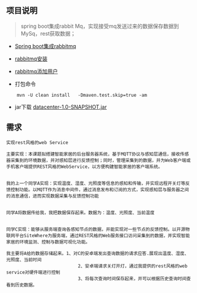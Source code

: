 ## 项目说明
> spring boot集成rabbit Mq，实现接受mq发送过来的数据保存数据到MySq，rest获取数据；

* [Spring boot集成rabbitmq](http://www.cnblogs.com/hlhdidi/p/6535677.html)
* [rabbitmq安装](http://www.myexception.cn/linux-unix/1820786.html)
* [rabbitmq添加用户](http://blog.csdn.net/zyz511919766/article/details/42292655)

* 打包命令
````
    mvn -U clean install   -Dmaven.test.skip=true -am
````

* jar下载
[datacenter-1.0-SNAPSHOT.jar](https://github.com/moxingwang/datacenter/blob/master/src/main/resources/target/datacenter-1.0-SNAPSHOT.jar)

## 需求
````
实现rest风格的web Service

主要实现：本课题拟搭建智能家居的后台服务器系统，基于MQTT协议与感知层通信，接收传感器采集到的环境数据，并对感知层进行反馈控制；同时，管理采集到的数据，并为Web客户端或手机客户端提供REST风格的WebService，以方便构建智能家居的客户端系统。


我的上一个同学A实现：实现温度、湿度、光照度等信息的感知和传输，并实现远程开关灯等反馈控制功能。以MQTT作为消息中间件，通过消息发布和订阅的方式，实现感知层与服务器之间的消息通信，进而实现数据采集与反馈控制功能


同学A将数据传给我，我把数据保存起来。数据为：温度、光照度、当前温度


同学C实现：能够从服务端查询各感知节点的数据，并能实现对一些节点的反馈控制。以开源物联网平台SiteWhere为服务端，通过REST风格的Web服务接口访问采集到的数据，并实现智能家居的环境监测、控制与数据可视化功能。

我主要将A给的数据存储起来。1、对C的安卓端发出查询数据的请求应答.展现出温度、湿度、光照度、当前时间 
                           2、安卓端请求关灯开灯，通过我提供的rest风格的web service对硬件端进行控制
                           3、将每次查询时间保存起来，并可以根据历史查询时间查看到历史数据。
````